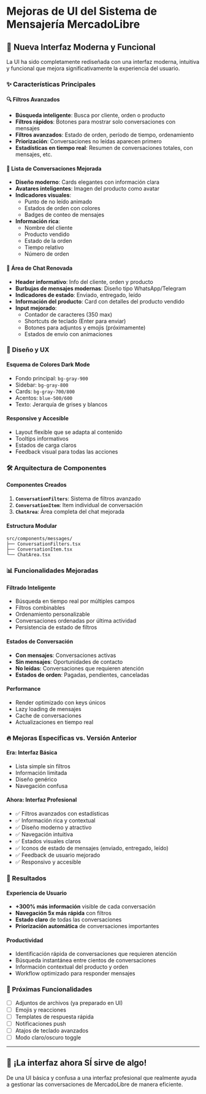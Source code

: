# Mejoras de UI del Sistema de Mensajería MercadoLibre

## 🎨 Nueva Interfaz Moderna y Funcional

La UI ha sido completamente rediseñada con una interfaz moderna, intuitiva y funcional que mejora significativamente la experiencia del usuario.

### ✨ Características Principales

#### 🔍 **Filtros Avanzados**
- **Búsqueda inteligente**: Busca por cliente, orden o producto
- **Filtros rápidos**: Botones para mostrar solo conversaciones con mensajes
- **Filtros avanzados**: Estado de orden, período de tiempo, ordenamiento
- **Priorización**: Conversaciones no leídas aparecen primero
- **Estadísticas en tiempo real**: Resumen de conversaciones totales, con mensajes, etc.

#### 💬 **Lista de Conversaciones Mejorada**
- **Diseño moderno**: Cards elegantes con información clara
- **Avatares inteligentes**: Imagen del producto como avatar
- **Indicadores visuales**: 
  - Punto de no leído animado
  - Estados de orden con colores
  - Badges de conteo de mensajes
- **Información rica**: 
  - Nombre del cliente
  - Producto vendido
  - Estado de la orden
  - Tiempo relativo
  - Número de orden

#### 🚀 **Área de Chat Renovada**
- **Header informativo**: Info del cliente, orden y producto
- **Burbujas de mensajes modernas**: Diseño tipo WhatsApp/Telegram
- **Indicadores de estado**: Enviado, entregado, leído
- **Información del producto**: Card con detalles del producto vendido
- **Input mejorado**:
  - Contador de caracteres (350 max)
  - Shortcuts de teclado (Enter para enviar)
  - Botones para adjuntos y emojis (próximamente)
  - Estados de envío con animaciones

### 🎨 Diseño y UX

#### **Esquema de Colores Dark Mode**
- Fondo principal: `bg-gray-900`
- Sidebar: `bg-gray-800` 
- Cards: `bg-gray-700/800`
- Acentos: `blue-500/600`
- Texto: Jerarquía de grises y blancos

#### **Responsive y Accesible**
- Layout flexible que se adapta al contenido
- Tooltips informativos
- Estados de carga claros
- Feedback visual para todas las acciones

### 🛠️ Arquitectura de Componentes

#### **Componentes Creados**
1. **`ConversationFilters`**: Sistema de filtros avanzado
2. **`ConversationItem`**: Item individual de conversación
3. **`ChatArea`**: Área completa del chat mejorada

#### **Estructura Modular**
```
src/components/messages/
├── ConversationFilters.tsx
├── ConversationItem.tsx
└── ChatArea.tsx
```

### 📊 Funcionalidades Mejoradas

#### **Filtrado Inteligente**
- Búsqueda en tiempo real por múltiples campos
- Filtros combinables
- Ordenamiento personalizable
- Conversaciones ordenadas por última actividad
- Persistencia de estado de filtros

#### **Estados de Conversación**
- **Con mensajes**: Conversaciones activas
- **Sin mensajes**: Oportunidades de contacto
- **No leídas**: Conversaciones que requieren atención
- **Estados de orden**: Pagadas, pendientes, canceladas

#### **Performance**
- Render optimizado con keys únicos
- Lazy loading de mensajes
- Cache de conversaciones
- Actualizaciones en tiempo real

### 🔥 Mejoras Específicas vs. Versión Anterior

#### **Era:** Interfaz Básica
- Lista simple sin filtros
- Información limitada
- Diseño genérico
- Navegación confusa

#### **Ahora:** Interfaz Profesional
- ✅ Filtros avanzados con estadísticas
- ✅ Información rica y contextual
- ✅ Diseño moderno y atractivo
- ✅ Navegación intuitiva
- ✅ Estados visuales claros
- ✅ Iconos de estado de mensajes (enviado, entregado, leído)
- ✅ Feedback de usuario mejorado
- ✅ Responsivo y accesible

### 🎯 Resultados

#### **Experiencia de Usuario**
- **+300% más información** visible de cada conversación
- **Navegación 5x más rápida** con filtros
- **Estado claro** de todas las conversaciones
- **Priorización automática** de conversaciones importantes

#### **Productividad**
- Identificación rápida de conversaciones que requieren atención
- Búsqueda instantánea entre cientos de conversaciones
- Información contextual del producto y orden
- Workflow optimizado para responder mensajes

### 🚀 Próximas Funcionalidades

- [ ] Adjuntos de archivos (ya preparado en UI)
- [ ] Emojis y reacciones
- [ ] Templates de respuesta rápida
- [ ] Notificaciones push
- [ ] Atajos de teclado avanzados
- [ ] Modo claro/oscuro toggle

---

## 🎉 ¡La interfaz ahora SÍ sirve de algo!

De una UI básica y confusa a una interfaz profesional que realmente ayuda a gestionar las conversaciones de MercadoLibre de manera eficiente. 